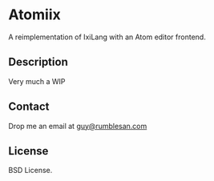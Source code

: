 # Atomiix

A reimplementation of IxiLang with an Atom editor frontend.


## Description

Very much a WIP


## Contact

Drop me an email at guy@rumblesan.com


## License

BSD License.

